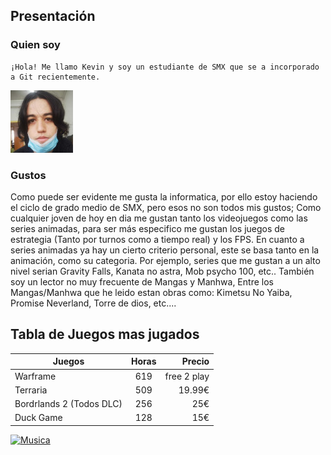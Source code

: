 ## Presentación

### Quien soy
```console
¡Hola! Me llamo Kevin y soy un estudiante de SMX que se a incorporado a Git recientemente.
```

![Mi cara](imagenes/f1.jpg)

### Gustos

Como puede ser evidente me gusta la informatica, por ello estoy haciendo el ciclo de grado medio de SMX, pero esos no son todos mis gustos; Como cualquier joven de hoy en dia me gustan tanto los videojuegos como las series animadas, para ser más especifico me gustan los juegos de estrategia (Tanto por turnos como a tiempo real) y los FPS. En cuanto a series animadas ya hay un cierto criterio personal, este se basa tanto en la animación, como su categoria. Por ejemplo, series que me gustan a un alto nivel serian Gravity Falls, Kanata no astra, Mob psycho 100, etc.. También soy un lector no muy frecuente de Mangas y Manhwa, Entre los Mangas/Manhwa que he leido estan obras como: Kimetsu No Yaiba, Promise Neverland, Torre de dios, etc....

## Tabla de Juegos mas jugados

| Juegos        | Horas           | Precio  |
| ------------- |:-------------:| -----:|
| Warframe      | 619 | free 2 play |
| Terraria      | 509      |   19.99€ |
| Bordrlands 2 (Todos DLC) | 256 | 25€ |
| Duck Game | 128      |    15€ |

[![Musica](https://i.ytimg.com/vi/s64_FQY9-1c/hqdefault.jpg?sqp=-oaymwEcCPYBEIoBSFXyq4qpAw4IARUAAIhCGAFwAcABBg==&rs=AOn4CLBzzAs154hcO-u-8yfJjEgeyAxX9Q)](https://www.youtube.com/watch?v=s64_FQY9-1c)
